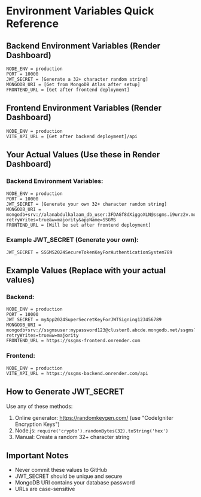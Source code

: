 # Environment Variables Quick Reference

## Backend Environment Variables (Render Dashboard)

```
NODE_ENV = production
PORT = 10000
JWT_SECRET = [Generate a 32+ character random string]
MONGODB_URI = [Get from MongoDB Atlas after setup]
FRONTEND_URL = [Get after frontend deployment]
```

## Frontend Environment Variables (Render Dashboard)

```
NODE_ENV = production
VITE_API_URL = [Get after backend deployment]/api
```

## Your Actual Values (Use these in Render Dashboard)

### Backend Environment Variables:

```
NODE_ENV = production
PORT = 10000
JWT_SECRET = [Generate your own 32+ character random string]
MONGODB_URI = mongodb+srv://alanabdulkalaam_db_user:3FDAGf8dXiggoXLN@ssgms.i9urz2v.mongodb.net/ssgms?retryWrites=true&w=majority&appName=SSGMS
FRONTEND_URL = [Will be set after frontend deployment]
```

### Example JWT_SECRET (Generate your own):

```
JWT_SECRET = SSGMS2024SecureTokenKeyForAuthenticationSystem789
```

## Example Values (Replace with your actual values)

### Backend:

```
NODE_ENV = production
PORT = 10000
JWT_SECRET = myApp2024SuperSecretKeyForJWTSigning123456789
MONGODB_URI = mongodb+srv://ssgmsuser:mypassword123@cluster0.abcde.mongodb.net/ssgms?retryWrites=true&w=majority
FRONTEND_URL = https://ssgms-frontend.onrender.com
```

### Frontend:

```
NODE_ENV = production
VITE_API_URL = https://ssgms-backend.onrender.com/api
```

## How to Generate JWT_SECRET

Use any of these methods:

1. Online generator: https://randomkeygen.com/ (use "CodeIgniter Encryption Keys")
2. Node.js: `require('crypto').randomBytes(32).toString('hex')`
3. Manual: Create a random 32+ character string

## Important Notes

- Never commit these values to GitHub
- JWT_SECRET should be unique and secure
- MongoDB URI contains your database password
- URLs are case-sensitive
